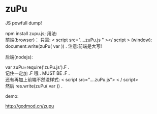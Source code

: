 zuPu
====

JS powfull dump!

npm install zupu.js;
用法:<br/>
前端(browser)：
只需:
< script src="....zuPu.js " ></ script >
(window): document.write(zuPu( var )) .
注意:前端是大写!


后端(nodejs): 
<div>var zuPu=require('zuPu.js').F .</div>
记住一定加 .F 哦 . MUST BE .F  .<br/>
还有再加上前端不然没样式:
< script src="....zuPu.js"> < / script><br/>
然后 
res.write(zuPu( var )) .

demo:

http://godmod.cn/zupu

